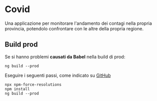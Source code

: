 # Covid

Una applicazione per monitorare l'andamento dei contagi nella propria provincia, potendolo confrontare con le altre della propria regione.

## Build prod
Se si hanno problemi **causati da Babel** nella build di prod:

```
ng build --prod
```

Eseguire i seguenti passi, come indicato su [GitHub](https://github.com/facebook/create-react-app/issues/8680#issuecomment-601896916)

```
npx npm-force-resolutions
npm install
ng build --prod
```